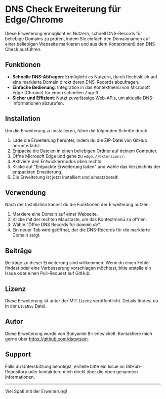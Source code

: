# DNS Check Erweiterung für Edge/Chrome

Diese Erweiterung ermöglicht es Nutzern, schnell DNS-Records für beliebige Domains zu prüfen, indem Sie einfach den Domainnamen auf einer beliebigen Webseite markieren und aus dem Kontextmenü den DNS Check ausführen.

## Funktionen

- **Schnelle DNS-Abfragen**: Ermöglicht es Nutzern, durch Rechtsklick auf eine markierte Domain direkt deren DNS-Records abzufragen.
- **Einfache Bedienung**: Integration in das Kontextmenü von Microsoft Edge (Chrome) für einen schnellen Zugriff.
- **Sicher und Effizient**: Nutzt zuverlässige Web-APIs, um aktuelle DNS-Informationen abzurufen.

## Installation

Um die Erweiterung zu installieren, führe die folgenden Schritte durch:

1. Lade die Erweiterung herunter, indem du die ZIP-Datei von GitHub herunterlädst.
2. Entpacke die Dateien in einen beliebigen Ordner auf deinem Computer.
3. Öffne Microsoft Edge und gehe zu `edge://extensions/`.
4. Aktiviere den Entwicklermodus oben rechts.
5. Klicke auf "Entpackte Erweiterung laden" und wähle das Verzeichnis der entpackten Erweiterung.
6. Die Erweiterung ist jetzt installiert und einsatzbereit!

## Verwendung

Nach der Installation kannst du die Funktionen der Erweiterung nutzen:

1. Markiere eine Domain auf einer Webseite.
2. Klicke mit der rechten Maustaste, um das Kontextmenü zu öffnen.
3. Wähle "Öffne DNS Records für *domain.de*".
4. Ein neuer Tab wird geöffnet, der die DNS-Records für die markierte Domain zeigt.

## Beiträge

Beiträge zu dieser Erweiterung sind willkommen. Wenn du einen Fehler findest oder eine Verbesserung vorschlagen möchtest, bitte erstelle ein Issue oder einen Pull-Request auf GitHub.

## Lizenz

Diese Erweiterung ist unter der MIT Lizenz veröffentlicht. Details findest du in der `LICENSE` Datei.

## Autor

Diese Erweiterung wurde von Bünyamin Bir entwickelt. Kontaktiere mich gerne über https://github.com/dsgvision.

## Support

Falls du Unterstützung benötigst, erstelle bitte ein Issue im GitHub-Repository oder kontaktiere mich direkt über die oben genannten Informationen.

---

Viel Spaß mit der Erweiterung!
